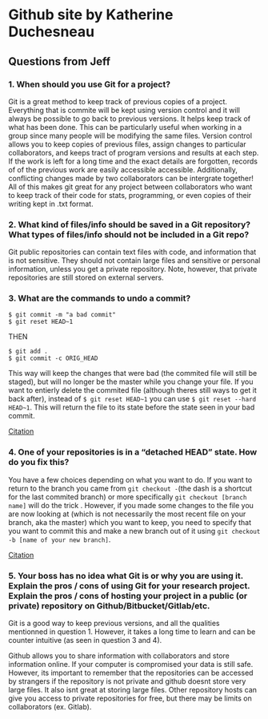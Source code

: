 
# Github site by Katherine Duchesneau

## Questions from Jeff

### 1. When should you use Git for a project?

Git is a great method to keep track of previous copies of a project. Everything that is commite will be kept using version control and it will always be possible to go back to previous versions. It helps keep track of what has been done. This can be particularly useful when working in a group since many people will be modifying the same files. Version control allows you to keep copies of previous files, assign changes to particular collaborators, and keeps tract of program versions and results at each step. If the work is left for a long time and the exact details are forgotten, records of of the previous work are easily accessible accessible. Additionally, conflicting changes made by two collaborators can be intergrate together! All of this makes git great for any project between collaborators who want to keep track of their code for stats, programming, or even copies of their writing kept in .txt format.

### 2. What kind of files/info should be saved in a Git repository? What types of files/info should not be included in a Git repo?

Git public repositories can contain text files with code, and information that is not sensitive. They should not contain large files and sensitive or personal information, unless you get a private repository. Note, however, that private repositories are still stored on external servers. 


### 3. What are the commands to undo a commit?

```
$ git commit -m "a bad commit"              
$ git reset HEAD~1     
```
THEN
```
$ git add .                                              
$ git commit -c ORIG_HEAD                                   
```
This way will keep the changes that were bad (the commited file will still be staged), but will no longer be the master while you change your file. 
If you want to entierly delete the commited file (although theres still ways to get it back after), instead of `$ git reset HEAD~1` you can use `$ git reset --hard HEAD~1`. This will return the file to its state before the state seen in your bad commit.

[Citation](https://stackoverflow.com/questions/927358/how-to-undo-the-most-recent-commits-in-git)


### 4. One of your repositories is in a “detached HEAD” state. How do you fix this?

You have a few choices depending on what you want to do. 
If you want to return to the branch you came from `git checkout -`(the dash is a shortcut for the last commited branch)  or more specifically `git checkout [branch name]` will do the trick . However, if you made some changes to the file you are now looking at (which is not necessarily the most recent file on your branch, aka the master) which you want to keep, you need to specify that you want to commit this and make a new branch out of it using `git checkout -b [name of your new branch]`.

[Citation](https://howtogit.net/recipes/getting-out-of-detached-head-state.html)

### 5. Your boss has no idea what Git is or why you are using it. Explain the pros / cons of using Git for your research project. Explain the pros / cons of hosting your project in a public (or private) repository on Github/Bitbucket/Gitlab/etc.

Git is a good way to keep previous versions, and all the qualities mentionned in question 1. However, it takes a long time to learn and can be counter intuitive (as seen in question 3 and 4).

Github allows you to share information with collaborators and store information online. If your computer is compromised your data is still safe. However, its important to remember that the repositories can be accessed by strangers if the repository is not private and github doesnt store very large files. It also isnt great at storing large files. Other repository hosts can give you access to private repositories for free, but there may be limits on collaborators (ex. Gitlab). 


